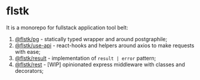 # flstk

It is a monorepo for fullstack application tool belt:

1. [@flstk/pg](packages/pg) - statically typed wrapper and around postgraphile;
2. [@flstk/use-api](packages/use-api) - react-hooks and helpers around axios to make requests with ease;
3. [@flstk/result](packages/result) - implementation of `result | error` pattern;
4. [@flstk/rest](packages/rest) - [WIP] opinionated express middleware with classes and decorators;
